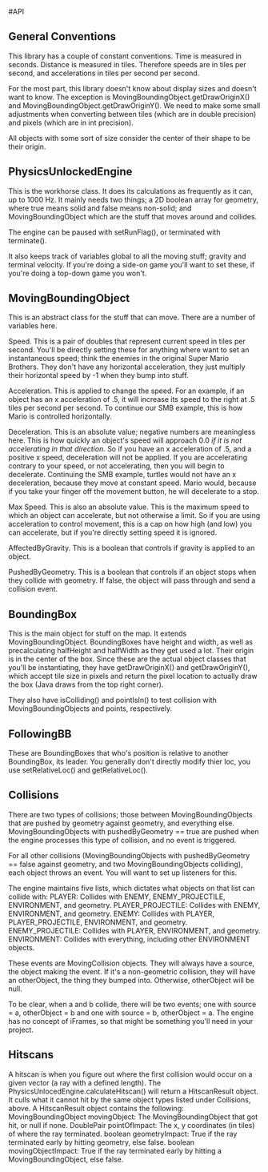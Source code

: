 #API

## General Conventions
This library has a couple of constant conventions. Time is measured in seconds. Distance is measured in tiles. Therefore speeds are in tiles per second, and accelerations in tiles per second per second.

For the most part, this library doesn't know about display sizes and doesn't want to know. The exception is MovingBoundingObject.getDrawOriginX() and MovingBoundingObject.getDrawOriginY(). We need to make some small adjustments when converting between tiles (which are in double precision) and pixels (which are in int precision).

All objects with some sort of size consider the center of their shape to be their origin.

## PhysicsUnlockedEngine
This is the workhorse class. It does its calculations as frequently as it can, up to 1000 Hz. It mainly needs two things; a 2D boolean array for geometry, where true means solid and false means non-solid; and MovingBoundingObject which are the stuff that moves around and collides.

The engine can be paused with setRunFlag(), or terminated with terminate().

It also keeps track of variables global to all the moving stuff; gravity and terminal velocity. If you're doing a side-on game you'll want to set these, if you're doing a top-down game you won't.

## MovingBoundingObject
This is an abstract class for the stuff that can move. There are a number of variables here.

Speed. This is a pair of doubles that represent current speed in tiles per second. You'll be directly setting these for anything where want to set an instantaneous speed; think the enemies in the original Super Mario Brothers. They don't have any horizontal acceleration, they just multiply their horizontal speed by -1 when they bump into stuff.

Acceleration. This is applied to change the speed. For an example, if an object has an x acceleration of .5, it will increase its speed to the right at .5 tiles per second per second. To continue our SMB example, this is how Mario is controlled horizontally.

Deceleration. This is an absolute value; negative numbers are meaningless here. This is how quickly an object's speed will approach 0.0 _if it is not accelerating in that direction._ So if you have an x acceleration of .5, and a positive x speed, deceleration will not be applied. If you are accelerating contrary to your speed, or not accelerating, then you will begin to decelerate. Continuing the SMB example, turtles would not have an x deceleration, because they move at constant speed. Mario would, because if you take your finger off the movement button, he will decelerate to a stop.

Max Speed. This is also an absolute value. This is the maximum speed to which an object can accelerate, but not otherwise a limit. So if you are using acceleration to control movement, this is a cap on how high (and low) you can accelerate, but if you're directly setting speed it is ignored.

AffectedByGravity. This is a boolean that controls if gravity is applied to an object.

PushedByGeometry. This is a boolean that controls if an object stops when they collide with geometry. If false, the object will pass through and send a collision event.


## BoundingBox
This is the main object for stuff on the map. It extends MovingBoundingObject. BoundingBoxes have height and width, as well as precalculating halfHeight and halfWidth as they get used a lot. Their origin is in the center of the box. Since these are the actual object classes that you'll be instantiating, they have getDrawOriginX() and getDrawOriginY(), which accept tile size in pixels and return the pixel location to actually draw the box (Java draws from the top right corner).

They also have isColliding() and pointIsIn() to test collision with MovingBoundingObjects and points, respectively.

## FollowingBB
These are BoundingBoxes that who's position is relative to another BoundingBox, its leader. You generally don't directly modify thier loc, you use setRelativeLoc() and getRelativeLoc().

## Collisions
There are two types of collisions; those between MovingBoundingObjects that are pushed by geometry against geometry, and everything else. MovingBoundingObjects with pushedByGeometry == true are pushed when the engine processes this type of collision, and no event is triggered.

For all other collisions (MovingBoundingObjects with pushedByGeometry == false against geometry, and two MovingBoundingObjects colliding), each object throws an event. You will want to set up listeners for this.

The engine maintains five lists, which dictates what objects on that list can collide with:
PLAYER: Collides with ENEMY, ENEMY_PROJECTILE, ENVIRONMENT, and geometry.
PLAYER_PROJECTILE: Collides with ENEMY, ENVIRONMENT, and geometry.
ENEMY: Collides with PLAYER, PLAYER_PROJECTILE, ENVIRONMENT, and geometry.
ENEMY_PROJECTILE: Collides with PLAYER, ENVIRONMENT, and geometry.
ENVIRONMENT: Collides with everything, including other ENVIRONMENT objects.

These events are MovingCollision objects. They will always have a source, the object making the event. If it's a non-geometric collision, they will have an otherObject, the thing they bumped into. Otherwise, otherObject will be null.

To be clear, when a and b collide, there will be two events; one with source = a, otherObject = b and one with source = b, otherObject = a. The engine has no concept of iFrames, so that might be something you'll need in your project.

## Hitscans
A hitscan is when you figure out where the first collision would occur on a given vector (a ray with a defined length). The PhysicsUnlocedEngine.calculateHitscan() will return a HitscanResult object. It culls what it cannot hit by the same object types listed under Collisions, above. A HitscanResult object contains the following:
MovingBoundingObject movingObject: The MovingBoundingObject that got hit, or null if none.
DoublePair pointOfImpact: The x, y coordinates (in tiles) of where the ray terminated.
boolean geometryImpact: True if the ray terminated early by hitting geometry, else false.
boolean movingObjectImpact: True if the ray terminated early by hitting a MovingBoundingObject, else false.